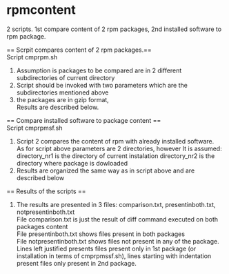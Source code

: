 # rpmcontent
2 scripts. 1st compare content of 2 rpm packages, 2nd installed software to rpm package.

== Scrpit compares content of 2 rpm packages.==  
Script cmprpm.sh

1) Assumption is packages to be compared are in 2 different subdirectories of current directory
2) Script should be invoked with two parameters which are the subdirectories mentioned above
3) the packages are in gzip format,  
Results are described below.


== Compare installed software to package content ==  
Script cmprpmsf.sh

1) Script 2 compares the content of rpm with already installed software.  
As for script above parameters are 2 directories, however
It is assumed:
directory_nr1 is the directory of current instalation
directory_nr2 is the directory where package is dowloaded  
3) Results are organized the same way as in script above and are described below



== Results of the scripts ==  
1) The results are presented in 3 files: comparison.txt, presentinboth.txt, notpresentinboth.txt  
File comparison.txt is just the result of diff command executed on both packages content  
File presentinboth.txt shows files present in both packages  
File notpresentinboth.txt shows files not present in any of the package. Lines left justified presents files present only in 1st package (or installation in terms of cmprpmssf.sh), lines starting with indentation present files only present in 2nd package.
